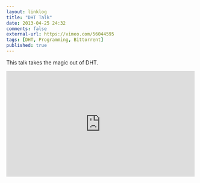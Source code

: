 ```yaml
---
layout: linklog
title: "DHT Talk"
date: 2013-04-25 24:32
comments: false
external-url: https://vimeo.com/56044595
tags: [DHT, Programming, Bittorrent]
published: true
---
```


This talk takes the magic out of DHT.

<div class="flex-video"><iframe src="http://player.vimeo.com/video/56044595" width="500" height="281" frameborder="0" webkitAllowFullScreen mozallowfullscreen allowFullScreen></iframe></div>

